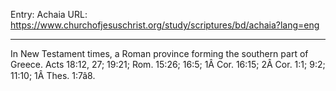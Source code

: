 Entry: Achaia
URL: https://www.churchofjesuschrist.org/study/scriptures/bd/achaia?lang=eng

---

In New Testament times, a Roman province forming the southern part of Greece. Acts 18:12, 27; 19:21; Rom. 15:26; 16:5; 1Â Cor. 16:15; 2Â Cor. 1:1; 9:2; 11:10; 1Â Thes. 1:7â8.
